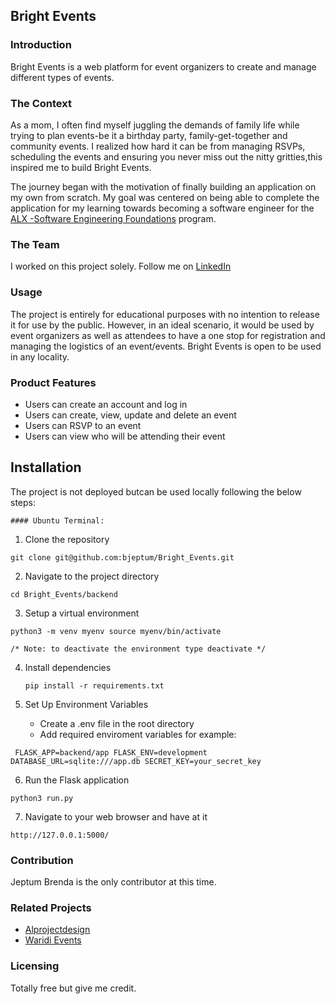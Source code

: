 ## Bright Events 

### Introduction

Bright Events is a web platform for event organizers to create and manage different types of events.

### The Context

As a mom, I often find myself juggling the demands of family life while trying to plan events-be it a birthday party, family-get-together and community events. I realized how hard it can be from managing RSVPs, scheduling the events and ensuring you never miss out the nitty gritties,this inspired me to build Bright Events.

The journey began with the motivation of finally building an application on my own from scratch. My goal was centered on being able to complete the application for my learning towards becoming a software engineer for the [ALX -Software Engineering Foundations](https://www.alxafrica.com/learn/programming-development/) program.

### The Team

I worked on this project solely.
Follow me on [LinkedIn](https://www.linkedin.com/in/brenda-jeptum-8bab79120/)

### Usage

The project is entirely for educational purposes with no intention to release it for use by the public. However, in an ideal scenario, it would be used by event organizers as well as attendees  to have a one stop for registration and managing the logistics of an  event/events. Bright Events is open to be used in any locality.

### Product Features

- Users can create an account and log in
- Users can create, view, update and delete an event
- Users can RSVP to an event
- Users can view who will be attending their event

## Installation

The project is not deployed butcan be used locally following the below steps:

    #### Ubuntu Terminal:

1.  Clone the repository

`
    git clone git@github.com:bjeptum/Bright_Events.git
    `
    
2. Navigate to the project directory 

`
    cd Bright_Events/backend
    `
    
3. Setup a virtual environment
   
`
    python3 -m venv myenv
    source myenv/bin/activate
    `

    
    /* Note: to deactivate the environment type deactivate */
   
4. Install dependencies

   `
   pip install -r requirements.txt
   `
   
5. Set Up Environment Variables

   - Create a .env file in the root directory
   - Add required enviroment variables for example:
  
  ` 
  FLASK_APP=backend/app
  FLASK_ENV=development
  DATABASE_URL=sqlite:///app.db
  SECRET_KEY=your_secret_key
  `
  
6. Run the Flask application
   
 `
 python3 run.py
 `
 
7. Navigate to your web browser and have at it
 
`
http://127.0.0.1:5000/
`

### Contribution 

Jeptum Brenda is the only contributor at this time.

### Related Projects

- [Alprojectdesign](https://www.alprojectsdesign.com/en/home/)
- [Waridi Events](https://www.waridievents.com/)


### Licensing

Totally free but give me credit.


